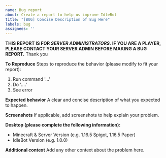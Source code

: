 ```yaml
---
name: Bug report
about: Create a report to help us improve IdleBot
title: "[BUG] Concise Description of Bug Here"
labels: bug
assignees: ''
---
```


**THIS REPORT IS FOR *SERVER ADMINISTRATORS.* IF YOU ARE A PLAYER, PLEASE CONTACT YOUR SERVER ADMIN BEFORE MAKING A BUG REPORT.** Thank you


**To Reproduce**
Steps to reproduce the behavior (please modify to fit your report):
1.  Run command '...'
2.  Do '....'
3.  See error

**Expected behavior**
A clear and concise description of what you expected to happen.

**Screenshots**
If applicable, add screenshots to help explain your problem.

**Desktop (please complete the following information):**
- Minecraft & Server Version (e.g. 1.16.5 Spigot, 1.16.5 Paper)
- IdleBot Version (e.g. 1.0.0)

**Additional context**
Add any other context about the problem here.
